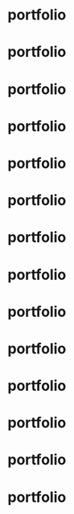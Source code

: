 # portfolio

# portfolio

# portfolio

# portfolio

# portfolio

# portfolio

# portfolio

# portfolio

# portfolio

# portfolio

# portfolio

# portfolio

# portfolio

# portfolio
